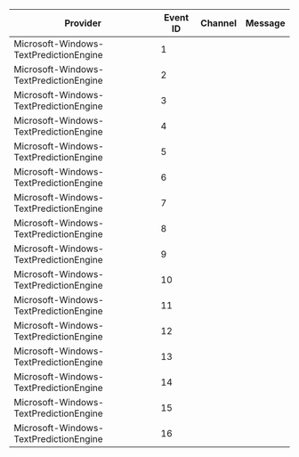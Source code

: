 Provider                                |  Event ID  |  Channel  |  Message
----------------------------------------|------------|-----------|---------
Microsoft-Windows-TextPredictionEngine  |  1         |           |
Microsoft-Windows-TextPredictionEngine  |  2         |           |
Microsoft-Windows-TextPredictionEngine  |  3         |           |
Microsoft-Windows-TextPredictionEngine  |  4         |           |
Microsoft-Windows-TextPredictionEngine  |  5         |           |
Microsoft-Windows-TextPredictionEngine  |  6         |           |
Microsoft-Windows-TextPredictionEngine  |  7         |           |
Microsoft-Windows-TextPredictionEngine  |  8         |           |
Microsoft-Windows-TextPredictionEngine  |  9         |           |
Microsoft-Windows-TextPredictionEngine  |  10        |           |
Microsoft-Windows-TextPredictionEngine  |  11        |           |
Microsoft-Windows-TextPredictionEngine  |  12        |           |
Microsoft-Windows-TextPredictionEngine  |  13        |           |
Microsoft-Windows-TextPredictionEngine  |  14        |           |
Microsoft-Windows-TextPredictionEngine  |  15        |           |
Microsoft-Windows-TextPredictionEngine  |  16        |           |